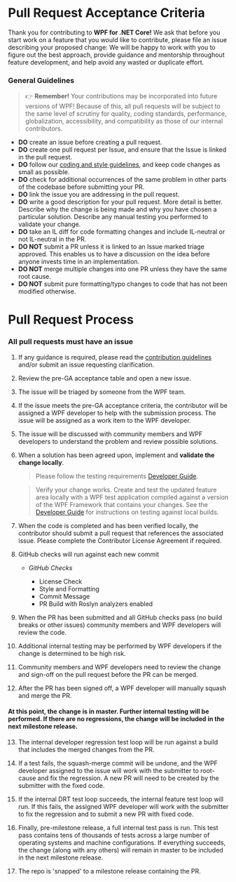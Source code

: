 # Pull Request Acceptance Criteria

Thank you for contributing to **WPF for .NET Core!**  We ask that before you start work on a feature that you would like to contribute, please file an issue describing your proposed change: We will be happy to work with you to figure out the best approach, provide guidance and mentorship throughout feature development, and help avoid any wasted or duplicate effort.

### General Guidelines

> 👉 **Remember\!** Your contributions may be incorporated into future versions of WPF\! Because of this, all pull requests will be subject to the same level of scrutiny for quality, coding standards, performance, globalization, accessibility, and compatibility as those of our internal contributors.


* **DO** create an issue before creating a pull request.
* **DO** create one pull request per Issue, and ensure that the Issue is linked in the pull request.
* **DO** follow our [coding and style guidelines](https://github.com/dotnet/runtime/blob/main/docs/coding-guidelines/coding-style.md), and keep code changes as small as possible.
* **DO** check for additional occurrences of the same problem in other parts of the codebase before submitting your PR.
* **DO** link the issue you are addressing in the pull request.
* **DO** write a good description for your pull request. More detail is better. Describe why the change is being made and why you have chosen a particular solution. Describe any manual testing you performed to validate your change.
* **DO** take an IL diff for code formatting changes and include IL-neutral or not IL-neutral in the PR.
* **DO NOT** submit a PR unless it is linked to an Issue marked triage approved. This enables us to have a discussion on the idea before anyone invests time in an implementation.
* **DO NOT** merge multiple changes into one PR unless they have the same root cause.
* **DO NOT** submit pure formatting/typo changes to code that has not been modified otherwise.



# Pull Request Process

### All pull requests must have an issue

1. If any guidance is required, please read the [contribution guidelines](contributing.md) and/or submit an issue requesting clarification. 

2. Review the pre-GA acceptance table and open a new issue.  

3. The issue will be triaged by someone from the WPF team.

4. If the issue meets the pre-GA acceptance criteria, the contributor will be assigned a WPF developer to help with the submission process.  The issue will be assigned as a work item to the WPF developer.

5. The issue will be discussed with community members and WPF developers to understand the problem and review possible solutions. 

6. When a solution has been agreed upon, implement and **validate the change locally**.
    > Please follow the testing requirements [Developer Guide](developer-guide.md).
    
    > Verify your change works. Create and test the updated feature area locally with a WPF test application compiled against a version of the WPF Framework that contains your changes.  See the [Developer Guide](developer-guide.md) for instructions on testing against local builds.
    
7. When the code is completed and has been verified locally, the contributor should submit a pull request that references the associated issue.  Please complete the Contributor License Agreement if required.


8. GitHub checks will run against each new commit
    - *GitHub Checks*
    
        - License Check
        - Style and Formatting
        - Commit Message
        - PR Build with Roslyn analyzers enabled
    
9. When the PR has been submitted and all GitHub checks pass (no build breaks or other issues) community members and WPF developers will review the code.

10. Additional internal testing may be performed by WPF developers if the change is determined to be high risk.

11. Community members and WPF developers need to review the change and sign-off on the pull request before the PR can be merged.

12. After the PR has been signed off, a WPF developer will manually squash and merge the PR.

#### At this point, the change is in master.  Further internal testing will be performed.  If there are no regressions, the change will be included in the next milestone release. 

13. The internal developer regression test loop will be run against a build that includes the merged changes from the PR.

14. If a test fails, the squash-merge commit will be undone, and the WPF developer assigned to the issue will work with the submitter to root-cause and fix the regression. A new PR will need to be created by the submitter with the fixed code.

15. If the internal DRT test loop succeeds, the internal feature test loop will run.  If this fails, the assigned WPF developer will work with the submitter to fix the regression and to submit a new PR with fixed code.

16.  Finally, pre-milestone release, a full internal test pass is run.  This test pass contains tens of thousands of tests across a large number of operating systems and machine configurations.  If everything succeeds, the change (along with any others) will remain in master to be included in the next milestone release.

17. The repo is 'snapped' to a milestone release containing the PR.
